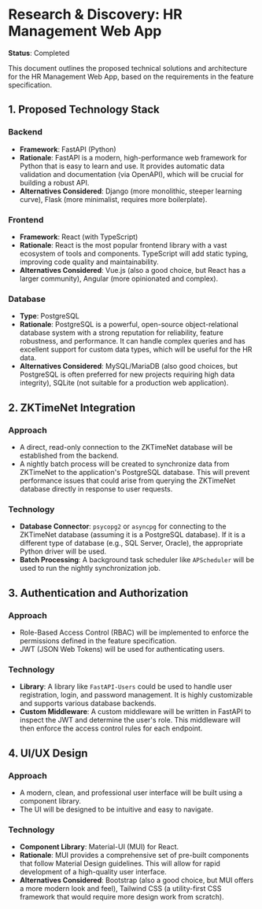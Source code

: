 # Research & Discovery: HR Management Web App

**Status**: Completed

This document outlines the proposed technical solutions and architecture for the HR Management Web App, based on the requirements in the feature specification.

## 1. Proposed Technology Stack

### Backend
- **Framework**: FastAPI (Python)
- **Rationale**: FastAPI is a modern, high-performance web framework for Python that is easy to learn and use. It provides automatic data validation and documentation (via OpenAPI), which will be crucial for building a robust API.
- **Alternatives Considered**: Django (more monolithic, steeper learning curve), Flask (more minimalist, requires more boilerplate).

### Frontend
- **Framework**: React (with TypeScript)
- **Rationale**: React is the most popular frontend library with a vast ecosystem of tools and components. TypeScript will add static typing, improving code quality and maintainability.
- **Alternatives Considered**: Vue.js (also a good choice, but React has a larger community), Angular (more opinionated and complex).

### Database
- **Type**: PostgreSQL
- **Rationale**: PostgreSQL is a powerful, open-source object-relational database system with a strong reputation for reliability, feature robustness, and performance. It can handle complex queries and has excellent support for custom data types, which will be useful for the HR data.
- **Alternatives Considered**: MySQL/MariaDB (also good choices, but PostgreSQL is often preferred for new projects requiring high data integrity), SQLite (not suitable for a production web application).

## 2. ZKTimeNet Integration

### Approach
- A direct, read-only connection to the ZKTimeNet database will be established from the backend.
- A nightly batch process will be created to synchronize data from ZKTimeNet to the application's PostgreSQL database. This will prevent performance issues that could arise from querying the ZKTimeNet database directly in response to user requests.

### Technology
- **Database Connector**: `psycopg2` or `asyncpg` for connecting to the ZKTimeNet database (assuming it is a PostgreSQL database). If it is a different type of database (e.g., SQL Server, Oracle), the appropriate Python driver will be used.
- **Batch Processing**: A background task scheduler like `APScheduler` will be used to run the nightly synchronization job.

## 3. Authentication and Authorization

### Approach
- Role-Based Access Control (RBAC) will be implemented to enforce the permissions defined in the feature specification.
- JWT (JSON Web Tokens) will be used for authenticating users.

### Technology
- **Library**: A library like `FastAPI-Users` could be used to handle user registration, login, and password management. It is highly customizable and supports various database backends.
- **Custom Middleware**: A custom middleware will be written in FastAPI to inspect the JWT and determine the user's role. This middleware will then enforce the access control rules for each endpoint.

## 4. UI/UX Design

### Approach
- A modern, clean, and professional user interface will be built using a component library.
- The UI will be designed to be intuitive and easy to navigate.

### Technology
- **Component Library**: Material-UI (MUI) for React.
- **Rationale**: MUI provides a comprehensive set of pre-built components that follow Material Design guidelines. This will allow for rapid development of a high-quality user interface.
- **Alternatives Considered**: Bootstrap (also a good choice, but MUI offers a more modern look and feel), Tailwind CSS (a utility-first CSS framework that would require more design work from scratch).
